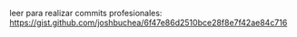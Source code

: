 leer para realizar commits profesionales:
https://gist.github.com/joshbuchea/6f47e86d2510bce28f8e7f42ae84c716
